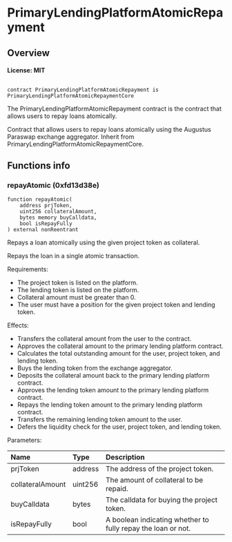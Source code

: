 # PrimaryLendingPlatformAtomicRepayment

## Overview

#### License: MIT

## 

```solidity
contract PrimaryLendingPlatformAtomicRepayment is PrimaryLendingPlatformAtomicRepaymentCore
```

The PrimaryLendingPlatformAtomicRepayment contract is the contract that allows users to repay loans atomically.

Contract that allows users to repay loans atomically using the Augustus Paraswap exchange aggregator. Inherit from PrimaryLendingPlatformAtomicRepaymentCore.
## Functions info

### repayAtomic (0xfd13d38e)

```solidity
function repayAtomic(
    address prjToken,
    uint256 collateralAmount,
    bytes memory buyCalldata,
    bool isRepayFully
) external nonReentrant
```

Repays a loan atomically using the given project token as collateral.

Repays the loan in a single atomic transaction.

Requirements:
- The project token is listed on the platform.
- The lending token is listed on the platform.
- Collateral amount must be greater than 0.
- The user must have a position for the given project token and lending token.

Effects:
- Transfers the collateral amount from the user to the contract.
- Approves the collateral amount to the primary lending platform contract.
- Calculates the total outstanding amount for the user, project token, and lending token.
- Buys the lending token from the exchange aggregator.
- Deposits the collateral amount back to the primary lending platform contract.
- Approves the lending token amount to the primary lending platform contract.
- Repays the lending token amount to the primary lending platform contract.
- Transfers the remaining lending token amount to the user.
- Defers the liquidity check for the user, project token, and lending token.


Parameters:

| Name             | Type    | Description                                                  |
| :--------------- | :------ | :----------------------------------------------------------- |
| prjToken         | address | The address of the project token.                            |
| collateralAmount | uint256 | The amount of collateral to be repaid.                       |
| buyCalldata      | bytes   | The calldata for buying the project token.                   |
| isRepayFully     | bool    | A boolean indicating whether to fully repay the loan or not. |
